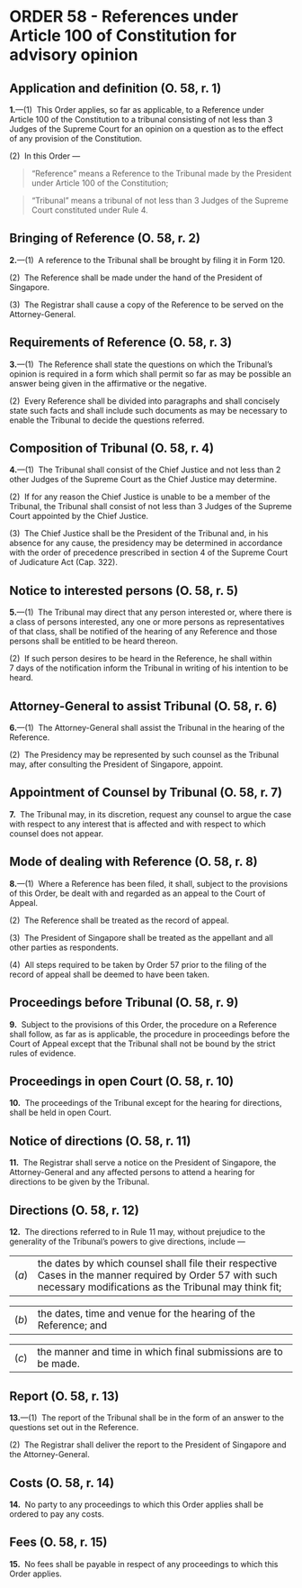 # ORDER 58 - References under Article 100 of Constitution for advisory opinion

## Application and definition (O. 58, r. 1)

**1.**—(1)  This Order applies, so far as applicable, to a Reference under Article 100 of the Constitution to a tribunal consisting of not less than 3 Judges of the Supreme Court for an opinion on a question as to the effect of any provision of the Constitution.



(2)  In this Order —

>“Reference” means a Reference to the Tribunal made by the President under Article 100 of the Constitution;

>“Tribunal” means a tribunal of not less than 3 Judges of the Supreme Court constituted under Rule 4.

## Bringing of Reference (O. 58, r. 2)

**2.**—(1)  A reference to the Tribunal shall be brought by filing it in Form 120.



(2)  The Reference shall be made under the hand of the President of Singapore.



(3)  The Registrar shall cause a copy of the Reference to be served on the Attorney-General.

## Requirements of Reference (O. 58, r. 3)

**3.**—(1)  The Reference shall state the questions on which the Tribunal’s opinion is required in a form which shall permit so far as may be possible an answer being given in the affirmative or the negative.



(2)  Every Reference shall be divided into paragraphs and shall concisely state such facts and shall include such documents as may be necessary to enable the Tribunal to decide the questions referred.

## Composition of Tribunal (O. 58, r. 4)

**4.**—(1)  The Tribunal shall consist of the Chief Justice and not less than 2 other Judges of the Supreme Court as the Chief Justice may determine.



(2)  If for any reason the Chief Justice is unable to be a member of the Tribunal, the Tribunal shall consist of not less than 3 Judges of the Supreme Court appointed by the Chief Justice.



(3)  The Chief Justice shall be the President of the Tribunal and, in his absence for any cause, the presidency may be determined in accordance with the order of precedence prescribed in section 4 of the Supreme Court of Judicature Act (Cap. 322).

## Notice to interested persons (O. 58, r. 5)

**5.**—(1)  The Tribunal may direct that any person interested or, where there is a class of persons interested, any one or more persons as representatives of that class, shall be notified of the hearing of any Reference and those persons shall be entitled to be heard thereon.



(2)  If such person desires to be heard in the Reference, he shall within 7 days of the notification inform the Tribunal in writing of his intention to be heard.

## Attorney-General to assist Tribunal (O. 58, r. 6)

**6.**—(1)  The Attorney-General shall assist the Tribunal in the hearing of the Reference.



(2)  The Presidency may be represented by such counsel as the Tribunal may, after consulting the President of Singapore, appoint.

## Appointment of Counsel by Tribunal (O. 58, r. 7)

**7.**  The Tribunal may, in its discretion, request any counsel to argue the case with respect to any interest that is affected and with respect to which counsel does not appear.

## Mode of dealing with Reference (O. 58, r. 8)

**8.**—(1)  Where a Reference has been filed, it shall, subject to the provisions of this Order, be dealt with and regarded as an appeal to the Court of Appeal.



(2)  The Reference shall be treated as the record of appeal.



(3)  The President of Singapore shall be treated as the appellant and all other parties as respondents.



(4)  All steps required to be taken by Order 57 prior to the filing of the record of appeal shall be deemed to have been taken.

## Proceedings before Tribunal (O. 58, r. 9)

**9.**  Subject to the provisions of this Order, the procedure on a Reference shall follow, as far as is applicable, the procedure in proceedings before the Court of Appeal except that the Tribunal shall not be bound by the strict rules of evidence.

## Proceedings in open Court (O. 58, r. 10)

**10.**  The proceedings of the Tribunal except for the hearing for directions, shall be held in open Court.

## Notice of directions (O. 58, r. 11)

**11.**  The Registrar shall serve a notice on the President of Singapore, the Attorney-General and any affected persons to attend a hearing for directions to be given by the Tribunal.

## Directions (O. 58, r. 12)

**12.**  The directions referred to in Rule 11 may, without prejudice to the generality of the Tribunal’s powers to give directions, include —

<table class="p1_1" style="font-size:13pt" width="100%"><tbody><tr><td class="p1No">(<em>a</em>)</td><td class="pTxt">the dates by which counsel shall file their respective Cases in the manner required by Order&nbsp;57 with such necessary modifications as the Tribunal may think fit;</td></tr></tbody></table>

<table class="p1_1" style="font-size:13pt" width="100%"><tbody><tr><td class="p1No">(<em>b</em>)</td><td class="pTxt">the dates, time and venue for the hearing of the Reference; and</td></tr></tbody></table>

<table class="p1_1" style="font-size:13pt" width="100%"><tbody><tr><td class="p1No">(<em>c</em>)</td><td class="pTxt">the manner and time in which final submissions are to be made.</td></tr></tbody></table>

## Report (O. 58, r. 13)

**13.**—(1)  The report of the Tribunal shall be in the form of an answer to the questions set out in the Reference.



(2)  The Registrar shall deliver the report to the President of Singapore and the Attorney-General.

## Costs (O. 58, r. 14)

**14.**  No party to any proceedings to which this Order applies shall be ordered to pay any costs.

## Fees (O. 58, r. 15)

**15.**  No fees shall be payable in respect of any proceedings to which this Order applies.
